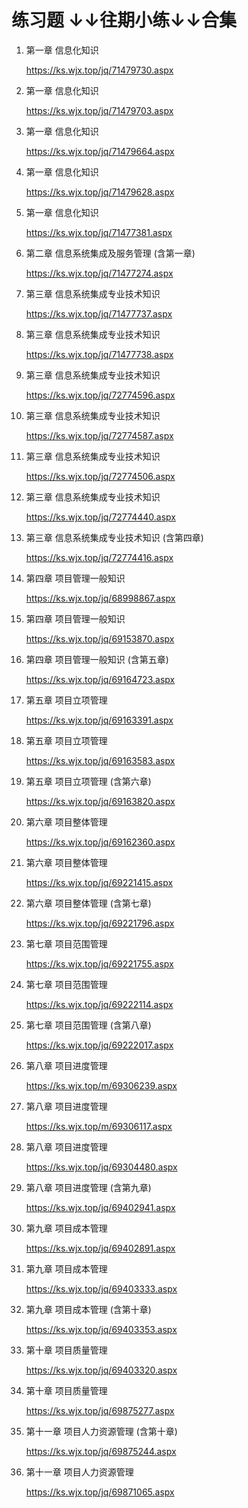 练习题
↓↓往期小练↓↓合集
===

1. 第一章 信息化知识
    
    https://ks.wjx.top/jq/71479730.aspx
1. 第一章 信息化知识 
    
    https://ks.wjx.top/jq/71479703.aspx
1. 第一章 信息化知识 
    
    https://ks.wjx.top/jq/71479664.aspx
1. 第一章 信息化知识 

    https://ks.wjx.top/jq/71479628.aspx
1. 第一章 信息化知识 
    
    https://ks.wjx.top/jq/71477381.aspx
1.  第二章  信息系统集成及服务管理 (含第一章)

    https://ks.wjx.top/jq/71477274.aspx
1. 第三章  信息系统集成专业技术知识

    https://ks.wjx.top/jq/71477737.aspx
1. 第三章  信息系统集成专业技术知识 

    https://ks.wjx.top/jq/71477738.aspx
1. 第三章  信息系统集成专业技术知识 

    https://ks.wjx.top/jq/72774596.aspx
1. 第三章  信息系统集成专业技术知识 

    https://ks.wjx.top/jq/72774587.aspx
1. 第三章  信息系统集成专业技术知识 

    https://ks.wjx.top/jq/72774506.aspx
1.  第三章  信息系统集成专业技术知识 

    https://ks.wjx.top/jq/72774440.aspx
1.  第三章  信息系统集成专业技术知识 (含第四章)

    https://ks.wjx.top/jq/72774416.aspx
1. 第四章 项目管理一般知识 

    https://ks.wjx.top/jq/68998867.aspx
1. 第四章 项目管理一般知识 

    https://ks.wjx.top/jq/69153870.aspx
1. 第四章 项目管理一般知识 (含第五章)
    
    https://ks.wjx.top/jq/69164723.aspx
1. 第五章 项目立项管理 

    https://ks.wjx.top/jq/69163391.aspx
1. 第五章 项目立项管理 

    https://ks.wjx.top/jq/69163583.aspx
1. 第五章 项目立项管理 (含第六章)

    https://ks.wjx.top/jq/69163820.aspx
1. 第六章 项目整体管理 

    https://ks.wjx.top/jq/69162360.aspx
1. 第六章 项目整体管理 

    https://ks.wjx.top/jq/69221415.aspx
1. 第六章 项目整体管理 (含第七章)

    https://ks.wjx.top/jq/69221796.aspx
1. 第七章  项目范围管理

    https://ks.wjx.top/jq/69221755.aspx
1. 第七章  项目范围管理 

    https://ks.wjx.top/jq/69222114.aspx
1. 第七章  项目范围管理 (含第八章)

    https://ks.wjx.top/jq/69222017.aspx
1. 第八章  项目进度管理

    https://ks.wjx.top/m/69306239.aspx
1. 第八章  项目进度管理

    https://ks.wjx.top/m/69306117.aspx
1. 第八章  项目进度管理

    https://ks.wjx.top/jq/69304480.aspx    
1. 第八章  项目进度管理 (含第九章)

    https://ks.wjx.top/jq/69402941.aspx
1. 第九章  项目成本管理 

    https://ks.wjx.top/jq/69402891.aspx
1. 第九章  项目成本管理 

    https://ks.wjx.top/jq/69403333.aspx
1. 第九章  项目成本管理 (含第十章)

    https://ks.wjx.top/jq/69403353.aspx
1. 第十章  项目质量管理  

    https://ks.wjx.top/jq/69403320.aspx
1. 第十章  项目质量管理  

    https://ks.wjx.top/jq/69875277.aspx
1. 第十一章  项目人力资源管理 (含第十章)

    https://ks.wjx.top/jq/69875244.aspx
1. 第十一章  项目人力资源管理

    https://ks.wjx.top/jq/69871065.aspx